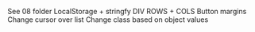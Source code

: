 See 08 folder
LocalStorage + stringfy
DIV ROWS + COLS
Button margins
Change cursor over list
Change class based on object values